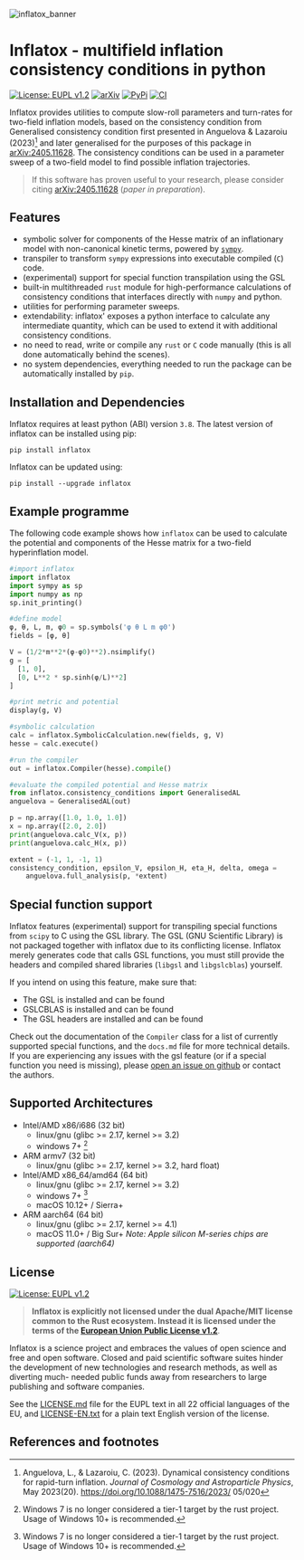 ![inflatox_banner](https://raw.githubusercontent.com/smups/inflatox/dev/logos/banner.png)
# Inflatox - multifield inflation consistency conditions in python
[![License: EUPL v1.2](https://img.shields.io/badge/License-EUPLv1.2-blue.svg)](https://joinup.ec.europa.eu/collection/eupl/eupl-text-eupl-12)
[![arXiv](https://img.shields.io/badge/arXiv-2405.11628-b31b1b.svg)](https://arxiv.org/abs/2405.11628)
[![PyPi](https://img.shields.io/pypi/v/inflatox)](https://pypi.org/project/inflatox)
[![CI](https://github.com/smups/inflatox/actions/workflows/CI.yml/badge.svg)](https://github.com/smups/inflatox/actions/workflows/CI.yml)

Inflatox provides utilities to compute slow-roll parameters and turn-rates for
two-field inflation models, based on the consistency condition from Generalised consistency condition
first presented in Anguelova & Lazaroiu (2023)[^1] and later generalised for the purposes of this package
in [arXiv:2405.11628](https://arxiv.org/abs/2405.11628). The consistency conditions can be used in a
parameter sweep of a two-field model to find possible inflation trajectories.

> If this software has proven useful to your research, please consider citing
[arXiv:2405.11628](https://arxiv.org/abs/2405.11628) (_paper in preparation_).

## Features
- symbolic solver for components of the Hesse matrix of an inflationary model
  with non-canonical kinetic terms, powered by [`sympy`](https://www.sympy.org).
- transpiler to transform `sympy` expressions into executable compiled (`C`) code.
- (experimental) support for special function transpilation using the GSL
- built-in multithreaded `rust` module for high-performance calculations of
  consistency conditions that interfaces directly with `numpy` and python.
- utilities for performing parameter sweeps.
- extendability: inflatox' exposes a python interface to calculate any intermediate
  quantity, which can be used to extend it with additional consistency conditions.
- no need to read, write or compile any `rust` or `C` code manually
  (this is all done automatically behind the scenes).
- no system dependencies, everything needed to run the package can be automatically
  installed by `pip`.

## Installation and Dependencies
Inflatox requires at least python (ABI) version `3.8`. The latest version of
inflatox can be installed using pip:
```console
pip install inflatox
```
Inflatox can be updated using:
```console
pip install --upgrade inflatox
```

## Example programme
The following code example shows how `inflatox` can be used to calculate the
potential and components of the Hesse matrix for a two-field hyperinflation model.
```python
#import inflatox
import inflatox
import sympy as sp
import numpy as np
sp.init_printing()

#define model
φ, θ, L, m, φ0 = sp.symbols('φ θ L m φ0')
fields = [φ, θ]

V = (1/2*m**2*(φ-φ0)**2).nsimplify()
g = [
  [1, 0],
  [0, L**2 * sp.sinh(φ/L)**2]
]

#print metric and potential
display(g, V)

#symbolic calculation
calc = inflatox.SymbolicCalculation.new(fields, g, V)
hesse = calc.execute()

#run the compiler
out = inflatox.Compiler(hesse).compile()

#evaluate the compiled potential and Hesse matrix
from inflatox.consistency_conditions import GeneralisedAL
anguelova = GeneralisedAL(out)

p = np.array([1.0, 1.0, 1.0])
x = np.array([2.0, 2.0])
print(anguelova.calc_V(x, p))
print(anguelova.calc_H(x, p))

extent = (-1, 1, -1, 1)
consistency_condition, epsilon_V, epsilon_H, eta_H, delta, omega =
    anguelova.full_analysis(p, *extent)
```

## Special function support
Inflatox features (experimental) support for transpiling special functions from `scipy` to C using
the GSL library. The GSL (GNU Scientific Library) is not packaged together with inflatox due to its
conflicting license. Inflatox merely generates code that calls GSL functions, you must still provide
the headers and compiled shared libraries (`libgsl` and `libgslcblas`) yourself.

If you intend on using this feature, make sure that:
- The GSL is installed and can be found
- GSLCBLAS is installed and can be found
- The GSL headers are installed and can be found

Check out the documentation of the `Compiler` class for a list of currently supported special
functions, and the `docs.md` file for more technical details.
If you are experiencing any issues with the gsl feature (or if a special function you need is missing),
please [open an issue on github](https://github.com/smups/inflatox/issues) or contact the authors.

## Supported Architectures
- Intel/AMD x86/i686 (32 bit)
  - linux/gnu (glibc >= 2.17, kernel >= 3.2)
  - windows 7+ [^2]
- ARM armv7 (32 bit)
  - linux/gnu (glibc >= 2.17, kernel >= 3.2, hard float)
- Intel/AMD x86_64/amd64 (64 bit)
  - linux/gnu (glibc >= 2.17, kernel >= 3.2)
  - windows 7+ [^2]
  - macOS 10.12+ / Sierra+
- ARM aarch64 (64 bit)
  - linux/gnu (glibc >= 2.17, kernel >= 4.1)
  - macOS 11.0+ / Big Sur+
*Note: Apple silicon M-series chips are supported (aarch64)*

## License
[![License: EUPL v1.2](https://img.shields.io/badge/License-EUPLv1.2-blue.svg)](https://joinup.ec.europa.eu/collection/eupl/eupl-text-eupl-12)
>**Inflatox is explicitly not licensed under the dual
Apache/MIT license common to the Rust ecosystem. Instead it is licensed under
the terms of the [European Union Public License v1.2](https://joinup.ec.europa.eu/collection/eupl/eupl-text-eupl-12)**.

Inflatox is a science project and embraces the values of open science and free
and open software. Closed and paid scientific software suites hinder the
development of new technologies and research methods, as well as diverting much-
needed public funds away from researchers to large publishing and software
companies.

See the [LICENSE.md](../LICENSE.md) file for the EUPL text in all 22 official
languages of the EU, and [LICENSE-EN.txt](../LICENSE-EN.txt) for a plain text
English version of the license.

## References and footnotes
[^1]: Anguelova, L., & Lazaroiu, C. (2023). Dynamical consistency conditions for
  rapid-turn inflation. *Journal of Cosmology and Astroparticle Physics*,
  May 2023(20). https://doi.org/10.1088/1475-7516/2023/ 05/020
[^2]: Windows 7 is no longer considered a tier-1 target by the rust project. Usage
  of Windows 10+ is recommended.

